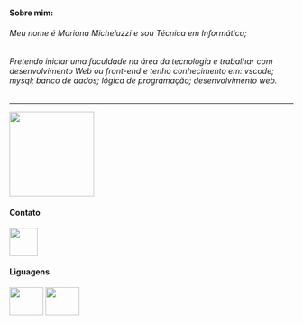 <!--
**MMicheluzzi/MMicheluzzi** is a ✨ _special_ ✨ repository because its `README.md` (this file) appears on your GitHub profile.

Here are some ideas to get you started:

- 🔭 I’m currently working on ...
- 🌱 I’m currently learning ...
- 👯 I’m looking to collaborate on ...
- 🤔 I’m looking for help with ...
- 💬 Ask me about ...
- 📫 How to reach me: ...
- 😄 Pronouns: ...
- ⚡ Fun fact: ...
-->

#### Sobre mim:
###### Meu nome é Mariana Micheluzzi e sou Técnica em Informática; 
###### Pretendo iniciar uma faculdade na área da tecnologia e trabalhar com desenvolvimento Web ou front-end e tenho conhecimento em: vscode; mysql; banco de dados; lógica de programação; desenvolvimento web.

----

<div>
<img height="150" src="https://github-readme-stats.vercel.app/api?username=MMicheluzzi&theme=radical&show_icons=true">
 </div>

 #### Contato
 <a href="https://www.linkedin.com/in/mariana-micheluzzi/">
 <div>
<img src="https://cdn.jsdelivr.net/gh/devicons/devicon/icons/linkedin/linkedin-original.svg" aligh="center" height="50" width="50">
</div>
</a>
          
 #### Liguagens
 <div>
<img src="https://cdn.jsdelivr.net/gh/devicons/devicon/icons/html5/html5-plain-wordmark.svg" aligh="center" height="50" width="60">
<img src="https://cdn.jsdelivr.net/gh/devicons/devicon/icons/css3/css3-plain-wordmark.svg" aligh="center" height="50" width="60">
</div>
